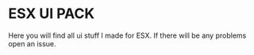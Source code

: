 # ESX UI PACK
 Here you will find all ui stuff I made for ESX. If there will be any problems open an issue.
